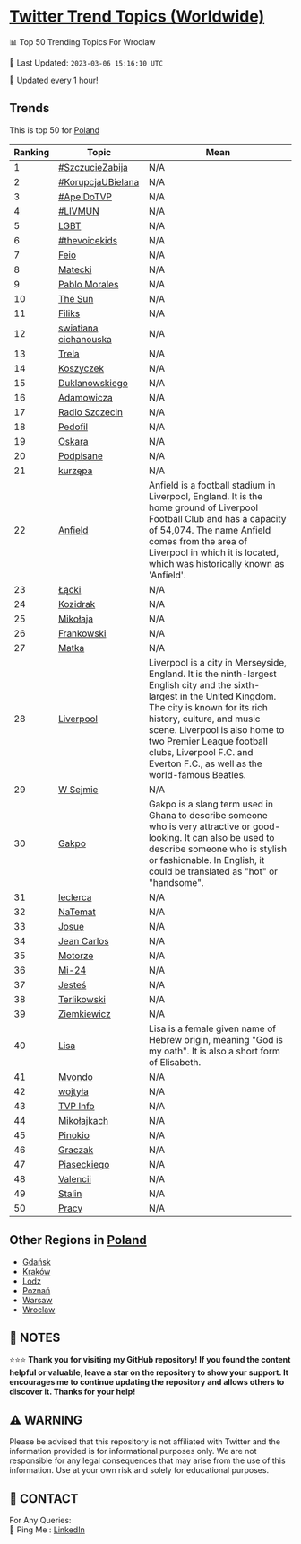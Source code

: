 [Twitter Trend Topics (Worldwide)](https://github.com/ErcinDedeoglu/Twitter-Trend-Topics)
==========


📊 Top 50 Trending Topics For Wroclaw

📆 Last Updated: `2023-03-06 15:16:10 UTC`

🔧 Updated every 1 hour!


## Trends

This is top 50 for [Poland](</Poland>)

| Ranking | Topic | Mean |
| ------- | ------------ | ------------ |
| 1 | [#SzczucieZabija](http://twitter.com/search?q=%23SzczucieZabija) | N/A |
| 2 | [#KorupcjaUBielana](http://twitter.com/search?q=%23KorupcjaUBielana) | N/A |
| 3 | [#ApelDoTVP](http://twitter.com/search?q=%23ApelDoTVP) | N/A |
| 4 | [#LIVMUN](http://twitter.com/search?q=%23LIVMUN) | N/A |
| 5 | [LGBT](http://twitter.com/search?q=LGBT) | N/A |
| 6 | [#thevoicekids](http://twitter.com/search?q=%23thevoicekids) | N/A |
| 7 | [Feio](http://twitter.com/search?q=Feio) | N/A |
| 8 | [Matecki](http://twitter.com/search?q=Matecki) | N/A |
| 9 | [Pablo Morales](http://twitter.com/search?q=Pablo+Morales) | N/A |
| 10 | [The Sun](http://twitter.com/search?q=The+Sun) | N/A |
| 11 | [Filiks](http://twitter.com/search?q=Filiks) | N/A |
| 12 | [swiatłana cichanouska](http://twitter.com/search?q=swiat%c5%82ana+cichanouska) | N/A |
| 13 | [Trela](http://twitter.com/search?q=Trela) | N/A |
| 14 | [Koszyczek](http://twitter.com/search?q=Koszyczek) | N/A |
| 15 | [Duklanowskiego](http://twitter.com/search?q=Duklanowskiego) | N/A |
| 16 | [Adamowicza](http://twitter.com/search?q=Adamowicza) | N/A |
| 17 | [Radio Szczecin](http://twitter.com/search?q=Radio+Szczecin) | N/A |
| 18 | [Pedofil](http://twitter.com/search?q=Pedofil) | N/A |
| 19 | [Oskara](http://twitter.com/search?q=Oskara) | N/A |
| 20 | [Podpisane](http://twitter.com/search?q=Podpisane) | N/A |
| 21 | [kurzępa](http://twitter.com/search?q=kurz%c4%99pa) | N/A |
| 22 | [Anfield](http://twitter.com/search?q=Anfield) | Anfield is a football stadium in Liverpool, England. It is the home ground of Liverpool Football Club and has a capacity of 54,074. The name Anfield comes from the area of Liverpool in which it is located, which was historically known as 'Anfield'. |
| 23 | [Łącki](http://twitter.com/search?q=%c5%81%c4%85cki) | N/A |
| 24 | [Kozidrak](http://twitter.com/search?q=Kozidrak) | N/A |
| 25 | [Mikołaja](http://twitter.com/search?q=Miko%c5%82aja) | N/A |
| 26 | [Frankowski](http://twitter.com/search?q=Frankowski) | N/A |
| 27 | [Matka](http://twitter.com/search?q=Matka) | N/A |
| 28 | [Liverpool](http://twitter.com/search?q=Liverpool) | Liverpool is a city in Merseyside, England. It is the ninth-largest English city and the sixth-largest in the United Kingdom. The city is known for its rich history, culture, and music scene. Liverpool is also home to two Premier League football clubs, Liverpool F.C. and Everton F.C., as well as the world-famous Beatles. |
| 29 | [W Sejmie](http://twitter.com/search?q=W+Sejmie) | N/A |
| 30 | [Gakpo](http://twitter.com/search?q=Gakpo) | Gakpo is a slang term used in Ghana to describe someone who is very attractive or good-looking. It can also be used to describe someone who is stylish or fashionable. In English, it could be translated as "hot" or "handsome". |
| 31 | [leclerca](http://twitter.com/search?q=leclerca) | N/A |
| 32 | [NaTemat](http://twitter.com/search?q=NaTemat) | N/A |
| 33 | [Josue](http://twitter.com/search?q=Josue) | N/A |
| 34 | [Jean Carlos](http://twitter.com/search?q=Jean+Carlos) | N/A |
| 35 | [Motorze](http://twitter.com/search?q=Motorze) | N/A |
| 36 | [Mi-24](http://twitter.com/search?q=Mi-24) | N/A |
| 37 | [Jesteś](http://twitter.com/search?q=Jeste%c5%9b) | N/A |
| 38 | [Terlikowski](http://twitter.com/search?q=Terlikowski) | N/A |
| 39 | [Ziemkiewicz](http://twitter.com/search?q=Ziemkiewicz) | N/A |
| 40 | [Lisa](http://twitter.com/search?q=Lisa) | Lisa is a female given name of Hebrew origin, meaning "God is my oath". It is also a short form of Elisabeth. |
| 41 | [Mvondo](http://twitter.com/search?q=Mvondo) | N/A |
| 42 | [wojtyła](http://twitter.com/search?q=wojty%c5%82a) | N/A |
| 43 | [TVP Info](http://twitter.com/search?q=TVP+Info) | N/A |
| 44 | [Mikołajkach](http://twitter.com/search?q=Miko%c5%82ajkach) | N/A |
| 45 | [Pinokio](http://twitter.com/search?q=Pinokio) | N/A |
| 46 | [Graczak](http://twitter.com/search?q=Graczak) | N/A |
| 47 | [Piaseckiego](http://twitter.com/search?q=Piaseckiego) | N/A |
| 48 | [Valencii](http://twitter.com/search?q=Valencii) | N/A |
| 49 | [Stalin](http://twitter.com/search?q=Stalin) | N/A |
| 50 | [Pracy](http://twitter.com/search?q=Pracy) | N/A |



## Other Regions in [Poland](</Poland>)

* [Gdańsk](</Poland/Gdańsk.md>)
* [Kraków](</Poland/Kraków.md>)
* [Lodz](</Poland/Lodz.md>)
* [Poznań](</Poland/Poznań.md>)
* [Warsaw](</Poland/Warsaw.md>)
* [Wroclaw](</Poland/Wroclaw.md>)



## 📝 NOTES

⭐⭐⭐ **Thank you for visiting my GitHub repository! If you found the content helpful or valuable, leave a star on the repository to show your support. It encourages me to continue updating the repository and allows others to discover it. Thanks for your help!**


## ⚠️ WARNING

Please be advised that this repository is not affiliated with Twitter and the information provided is for informational purposes only. We are not responsible for any legal consequences that may arise from the use of this information. Use at your own risk and solely for educational purposes.


## 📨 CONTACT

 For Any Queries:  
            🏓 Ping Me : [LinkedIn](https://www.linkedin.com/in/ercindedeoglu/)
